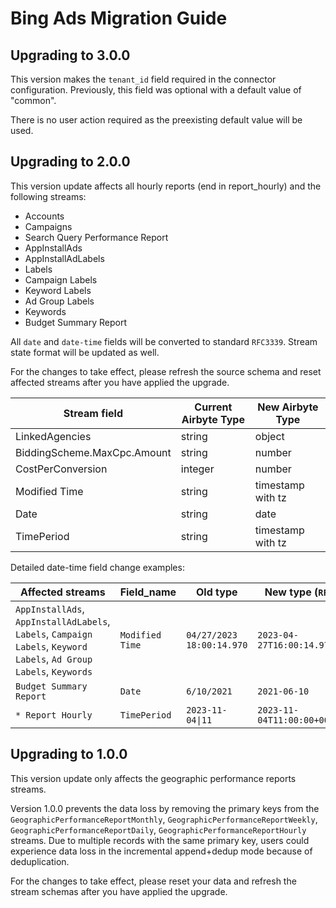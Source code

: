 # Bing Ads Migration Guide

## Upgrading to 3.0.0

This version makes the `tenant_id` field required in the connector configuration. Previously, this field was optional with a default value of "common".

There is no user action required as the preexisting default value will be used.

## Upgrading to 2.0.0

This version update affects all hourly reports (end in report_hourly) and the following streams:

- Accounts
- Campaigns
- Search Query Performance Report
- AppInstallAds
- AppInstallAdLabels
- Labels
- Campaign Labels
- Keyword Labels
- Ad Group Labels
- Keywords
- Budget Summary Report

All `date` and `date-time` fields will be converted to standard `RFC3339`. Stream state format will be updated as well.

For the changes to take effect, please refresh the source schema and reset affected streams after you have applied the upgrade.

| Stream field                | Current Airbyte Type | New Airbyte Type  |
| --------------------------- | -------------------- | ----------------- |
| LinkedAgencies              | string               | object            |
| BiddingScheme.MaxCpc.Amount | string               | number            |
| CostPerConversion           | integer              | number            |
| Modified Time               | string               | timestamp with tz |
| Date                        | string               | date              |
| TimePeriod                  | string               | timestamp with tz |

Detailed date-time field change examples:

| Affected streams                                                                                                    | Field_name      | Old type                  | New type (`RFC3339`)            |
| ------------------------------------------------------------------------------------------------------------------- | --------------- | ------------------------- | ------------------------------- |
| `AppInstallAds`, `AppInstallAdLabels`, `Labels`, `Campaign Labels`, `Keyword Labels`, `Ad Group Labels`, `Keywords` | `Modified Time` | `04/27/2023 18:00:14.970` | `2023-04-27T16:00:14.970+00:00` |
| `Budget Summary Report`                                                                                             | `Date`          | `6/10/2021`               | `2021-06-10`                    |
| `* Report Hourly`                                                                                                   | `TimePeriod`    | `2023-11-04\|11`          | `2023-11-04T11:00:00+00:00`     |

## Upgrading to 1.0.0

This version update only affects the geographic performance reports streams.

Version 1.0.0 prevents the data loss by removing the primary keys from the `GeographicPerformanceReportMonthly`, `GeographicPerformanceReportWeekly`, `GeographicPerformanceReportDaily`, `GeographicPerformanceReportHourly` streams.
Due to multiple records with the same primary key, users could experience data loss in the incremental append+dedup mode because of deduplication.

For the changes to take effect, please reset your data and refresh the stream schemas after you have applied the upgrade.
